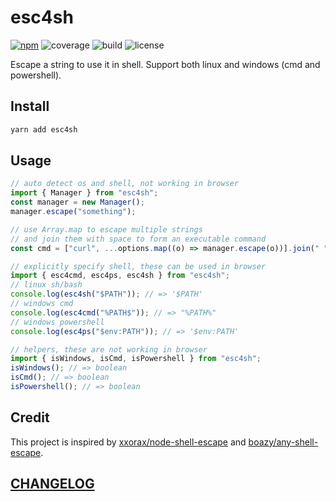 # esc4sh

[![npm](https://img.shields.io/npm/v/esc4sh?style=flat-square)](https://www.npmjs.com/package/esc4sh)
![coverage](https://img.shields.io/codecov/c/github/DiscreteTom/esc4sh?style=flat-square)
![build](https://img.shields.io/github/actions/workflow/status/DiscreteTom/esc4sh/publish.yml?style=flat-square)
![license](https://img.shields.io/github/license/DiscreteTom/esc4sh?style=flat-square)

Escape a string to use it in shell. Support both linux and windows (cmd and powershell).

## Install

```bash
yarn add esc4sh
```

## Usage

```ts
// auto detect os and shell, not working in browser
import { Manager } from "esc4sh";
const manager = new Manager();
manager.escape("something");

// use Array.map to escape multiple strings
// and join them with space to form an executable command
const cmd = ["curl", ...options.map((o) => manager.escape(o))].join(" ");

// explicitly specify shell, these can be used in browser
import { esc4cmd, esc4ps, esc4sh } from "esc4sh";
// linux sh/bash
console.log(esc4sh("$PATH")); // => '$PATH'
// windows cmd
console.log(esc4cmd("%PATH$")); // => "%PATH%"
// windows powershell
console.log(esc4ps("$env:PATH")); // => '$env:PATH'

// helpers, these are not working in browser
import { isWindows, isCmd, isPowershell } from "esc4sh";
isWindows(); // => boolean
isCmd(); // => boolean
isPowershell(); // => boolean
```

## Credit

This project is inspired by [xxorax/node-shell-escape](https://github.com/xxorax/node-shell-escape/) and [boazy/any-shell-escape](https://github.com/boazy/any-shell-escape/).

## [CHANGELOG](./CHANGELOG.md)
